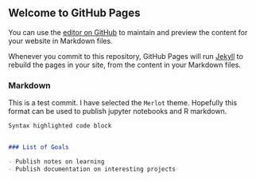 ## Welcome to GitHub Pages

You can use the [editor on GitHub](https://github.com/wTaylorBickelmann/Personal_blog/edit/gh-pages/index.md) to maintain and preview the content for your website in Markdown files.

Whenever you commit to this repository, GitHub Pages will run [Jekyll](https://jekyllrb.com/) to rebuild the pages in your site, from the content in your Markdown files.

### Markdown

This is a test commit. I have selected the `Merlot` theme. Hopefully this format can be used to publish jupyter notebooks and R markdown. 

```markdown
Syntax highlighted code block


### List of Goals

- Publish notes on learning
- Publish documentation on interesting projects
